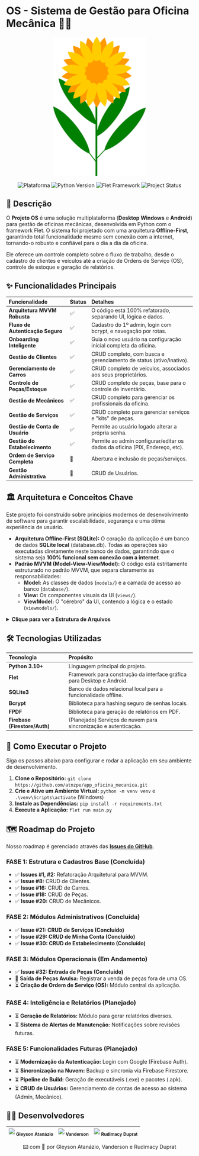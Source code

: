 # **OS - Sistema de Gestão para Oficina Mecânica 🚗🔧**

<p align="center">  
<img src="https://raw.githubusercontent.com/atnzpe/app_oficina_mecanica/main/assets/ico.png" alt="Logotipo do Projeto" width="250"/>  
</p>  
<p align="center">  
<img src="https://img.shields.io/badge/Plataforma-Desktop%20%7C%20Android-brightgreen?logo=android" alt="Plataforma">  
<img src="https://img.shields.io/badge/Python-3.10%2B-blue?logo=python" alt="Python Version">  
<img src="https://img.shields.io/badge/Flet-Cross--Platform-green?logo=flutter" alt="Flet Framework">  
<img src="https://img.shields.io/badge/Status-Est%C3%A1vel%20(MVP)-blue" alt="Project Status">  
</p>

## **📄 Descrição**

O **Projeto OS** é uma solução multiplataforma (**Desktop Windows** e **Android**) para gestão de oficinas mecânicas, desenvolvida em Python com o framework Flet. O sistema foi projetado com uma arquitetura **Offline-First**, garantindo total funcionalidade mesmo sem conexão com a internet, tornando-o robusto e confiável para o dia a dia da oficina.

Ele oferece um controle completo sobre o fluxo de trabalho, desde o cadastro de clientes e veículos até a criação de Ordens de Serviço (OS), controle de estoque e geração de relatórios.

## **✨ Funcionalidades Principais**

| Funcionalidade | Status | Detalhes |
| :--- | :--- | :--- |
| **Arquitetura MVVM Robusta** | ✅ | O código está 100% refatorado, separando UI, lógica e dados. |
| **Fluxo de Autenticação Seguro** | ✅ | Cadastro do 1º admin, login com bcrypt, e navegação por rotas. |
| **Onboarding Inteligente** | ✅ | Guia o novo usuário na configuração inicial completa da oficina. |
| **Gestão de Clientes** | ✅ | CRUD completo, com busca e gerenciamento de status (ativo/inativo). |
| **Gerenciamento de Carros** | ✅ | CRUD completo de veículos, associados aos seus proprietários. |
| **Controle de Peças/Estoque** | ✅ | CRUD completo de peças, base para o controle de inventário. |
| **Gestão de Mecânicos** | ✅ | CRUD completo para gerenciar os profissionais da oficina. |
| **Gestão de Serviços** | ✅ | CRUD completo para gerenciar serviços e "kits" de peças. |
| **Gestão de Conta de Usuário** | ✅ | Permite ao usuário logado alterar a própria senha. |
| **Gestão do Estabelecimento** | ✅ | Permite ao admin configurar/editar os dados da oficina (PIX, Endereço, etc). |
| **Ordem de Serviço Completa** | 🚧 | Abertura e inclusão de peças/serviços. |
| **Gestão Administrativa** | 🚧 | CRUD de Usuários. |

## **🏛️ Arquitetura e Conceitos Chave**

Este projeto foi construído sobre princípios modernos de desenvolvimento de software para garantir escalabilidade, segurança e uma ótima experiência de usuário.

* **Arquitetura Offline-First (SQLite):** O coração da aplicação é um banco de dados **SQLite local** (database.db). Todas as operações são executadas diretamente neste banco de dados, garantindo que o sistema seja **100% funcional sem conexão com a internet**.
* **Padrão MVVM (Model-View-ViewModel):** O código está estritamente estruturado no padrão MVVM, que separa claramente as responsabilidades:
    * **Model:** As classes de dados (`models/`) e a camada de acesso ao banco (`database/`).
    * **View:** Os componentes visuais da UI (`views/`).
    * **ViewModel:** O "cérebro" da UI, contendo a lógica e o estado (`viewmodels/`).

<details> <summary><strong>Clique para ver a Estrutura de Arquivos</strong></summary>

src/
├── models/             # MODEL: Classes de dados
├── database/           # MODEL: Lógica de conexão e acesso a dados
├── views/              # VIEW: Componentes visuais da UI
├── viewmodels/         # VIEWMODEL: Lógica e estado da UI
├── services/           # SERVIÇOS: Lógica de negócio desacoplada
└── styles/             # ESTILOS: Constantes de design

</details>

## **🛠️ Tecnologias Utilizadas**

| Tecnologia | Propósito |
| :--- | :--- |
| **Python 3.10+** | Linguagem principal do projeto. |
| **Flet** | Framework para construção da interface gráfica para Desktop e Android. |
| **SQLite3** | Banco de dados relacional local para a funcionalidade offline. |
| **Bcrypt** | Biblioteca para hashing seguro de senhas locais. |
| **FPDF** | Biblioteca para geração de relatórios em PDF. |
| **Firebase (Firestore/Auth)** | (Planejado) Serviços de nuvem para sincronização e autenticação. |

## **🚀 Como Executar o Projeto**

Siga os passos abaixo para configurar e rodar a aplicação em seu ambiente de desenvolvimento.

1.  **Clone o Repositório:** `git clone https://github.com/atnzpe/app_oficina_mecanica.git`
2.  **Crie e Ative um Ambiente Virtual:** `python -m venv venv` e `.\venv\Scripts\activate` (Windows)
3.  **Instale as Dependências:** `pip install -r requirements.txt`
4.  **Execute a Aplicação:** `flet run main.py`

## **🗺️ Roadmap do Projeto**

Nosso roadmap é gerenciado através das [**Issues do GitHub**](https://github.com/atnzpe/app_oficina_mecanica/issues).

### **FASE 1: Estrutura e Cadastros Base (Concluída)**
* ✅ **Issues #1, #2:** Refatoração Arquitetural para MVVM.
* ✅ **Issue #8:** CRUD de Clientes.
* ✅ **Issue #16:** CRUD de Carros.
* ✅ **Issue #18:** CRUD de Peças.
* ✅ **Issue #20:** CRUD de Mecânicos.

### **FASE 2: Módulos Administrativos (Concluída)**
* ✅ **Issue #21: CRUD de Serviços (Concluído)**
* ✅ **Issue #29: CRUD de Minha Conta (Concluído)**
* ✅ **Issue #30: CRUD de Estabelecimento (Concluído)**

### **FASE 3: Módulos Operacionais (Em Andamento)**
* ✅ **Issue #32: Entrada de Peças (Concluído)**
* 🚧 **Saída de Peças Avulsa:** Registrar a venda de peças fora de uma OS.
* ⏳ **Criação de Ordem de Serviço (OS):** Módulo central da aplicação.

### **FASE 4: Inteligência e Relatórios (Planejado)**
* ⏳ **Geração de Relatórios:** Módulo para gerar relatórios diversos.
* ⏳ **Sistema de Alertas de Manutenção:** Notificações sobre revisões futuras.

### **FASE 5: Funcionalidades Futuras (Planejado)**
* ⏳ **Modernização da Autenticação:** Login com Google (Firebase Auth).
* ⏳ **Sincronização na Nuvem:** Backup e sincronia via Firebase Firestore.
* ⏳ **Pipeline de Build:** Geração de executáveis (.exe) e pacotes (.apk).
* ⏳ **CRUD de Usuários:** Gerenciamento de contas de acesso ao sistema (Admin, Mecânico).

## **👨‍💻 Desenvolvedores**

| <img src="https://avatars.githubusercontent.com/u/15948634?v=4" width=115> <sub>Gleyson Atanázio</sub> | <img src="https://avatars.githubusercontent.com/u/108997883?v=4" width=115> <sub>Vanderson</sub> | <img src="https://avatars.githubusercontent.com/u/89957139?v=4" width=115> <sub>Rudimacy Duprat</sub> |
| :--- | :--- | :--- |

<p align="center"> ⌨️ com 💜 por Gleyson Atanázio, Vanderson e Rudimacy Duprat </p>